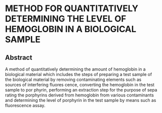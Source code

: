 # METHOD FOR QUANTITATIVELY DETERMINING THE LEVEL OF HEMOGLOBIN IN A BIOLOGICAL SAMPLE

## Abstract
A method of quantitatively determining the amount of hemoglobin in a biological material which includes the steps of preparing a test sample of the biological material by removing contaminating elements such as sources of interfering fluores cence, converting the hemoglobin in the test sample to por phyrin, performing an extraction step for the purpose of sepa rating the porphyrins derived from hemoglobin from various contaminants and determining the level of porphyrin in the test sample by means such as fluorescence assay.